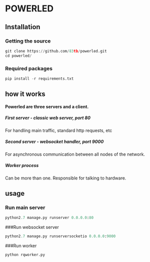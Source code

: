 # POWERLED

## Installation


### Getting the source

```python
git clone https://github.com/83tb/powerled.git
cd powerled/
```

### Required packages
```python
pip install -r requirements.txt
```

## how it works

#### Powerled are three servers and a client.

##### First server - classic web server, port 80

For handling main traffic, standard http requests, etc

##### Second server - websocket handler, port 9000

For asynchronous communication between all nodes of the network.

##### Worker process

Can be more than one. Responsible for talking to hardware.

## usage


### Run main server
```python
python2.7 manage.py runserver 0.0.0.0:80

```

###Run websocket server
```python
python2.7 manage.py runserversocketio 0.0.0.0:9000

```

###Run worker
```python
python rqworker.py

```





